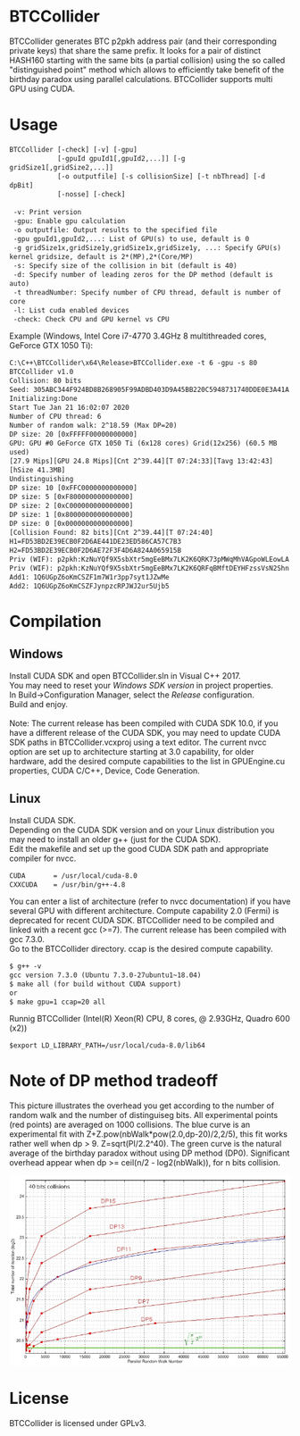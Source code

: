 # BTCCollider

BTCCollider generates BTC p2pkh address pair (and their corresponding private keys) that 
share the same prefix. It looks for a pair of distinct HASH160 starting with the same bits 
(a partial collision) using the so called "distinguished point" method which allows 
to efficiently take benefit of the birthday paradox using parallel calculations.
BTCCollider supports multi GPU using CUDA.

# Usage

```
BTCCollider [-check] [-v] [-gpu]
            [-gpuId gpuId1[,gpuId2,...]] [-g gridSize1[,gridSize2,...]]
            [-o outputfile] [-s collisionSize] [-t nbThread] [-d dpBit]
            [-nosse] [-check]

 -v: Print version
 -gpu: Enable gpu calculation
 -o outputfile: Output results to the specified file
 -gpu gpuId1,gpuId2,...: List of GPU(s) to use, default is 0
 -g gridSize1x,gridSize1y,gridSize1x,gridSize1y, ...: Specify GPU(s) kernel gridsize, default is 2*(MP),2*(Core/MP)
 -s: Specify size of the collision in bit (default is 40)
 -d: Specify number of leading zeros for the DP method (default is auto)
 -t threadNumber: Specify number of CPU thread, default is number of core
 -l: List cuda enabled devices
 -check: Check CPU and GPU kernel vs CPU
```
 
Example (Windows, Intel Core i7-4770 3.4GHz 8 multithreaded cores, GeForce GTX 1050 Ti):
```
C:\C++\BTCCollider\x64\Release>BTCCollider.exe -t 6 -gpu -s 80
BTCCollider v1.0
Collision: 80 bits
Seed: 305ABC344F924BD8B268905F99ADBD403D9A45BB220C5948731740DDE0E3A41A
Initializing:Done
Start Tue Jan 21 16:02:07 2020
Number of CPU thread: 6
Number of random walk: 2^18.59 (Max DP=20)
DP size: 20 [0xFFFFF00000000000]
GPU: GPU #0 GeForce GTX 1050 Ti (6x128 cores) Grid(12x256) (60.5 MB used)
[27.9 Mips][GPU 24.8 Mips][Cnt 2^39.44][T 07:24:33][Tavg 13:42:43][hSize 41.3MB]
Undistinguishing
DP size: 10 [0xFFC0000000000000]
DP size: 5 [0xF800000000000000]
DP size: 2 [0xC000000000000000]
DP size: 1 [0x8000000000000000]
DP size: 0 [0x0000000000000000]
[Collision Found: 82 bits][Cnt 2^39.44][T 07:24:40]
H1=FD53BD2E39ECB0F2D6AE441DE23ED586CA57C7B3
H2=FD53BD2E39ECB0F2D6AE72F3F4D6A824A065915B
Priv (WIF): p2pkh:KzNuYQf9X5sbXtr5mgEeBMx7LK2K6QRK73pMWqMhVAGpoWLEowLA
Priv (WIF): p2pkh:KzNuYQf9X5sbXtr5mgEeBMx7LK2K6QRFqBMftDEYHFzssVsN2Shn
Add1: 1Q6UGpZ6oKmCSZF1m7W1r3pp7syt1JZwMe
Add2: 1Q6UGpZ6oKmCSZFJynpzcRPJWJ2ur5Ujb5
```

# Compilation

## Windows

Install CUDA SDK and open BTCCollider.sln in Visual C++ 2017.\
You may need to reset your *Windows SDK version* in project properties.\
In Build->Configuration Manager, select the *Release* configuration.\
Build and enjoy.\
\
Note: The current release has been compiled with CUDA SDK 10.0, if you have a different release of the CUDA SDK, you may need to update CUDA SDK paths in BTCCollider.vcxproj using a text editor. The current nvcc option are set up to architecture starting at 3.0 capability, for older hardware, add the desired compute capabilities to the list in GPUEngine.cu properties, CUDA C/C++, Device, Code Generation.

## Linux

Install CUDA SDK.\
Depending on the CUDA SDK version and on your Linux distribution you may need to install an older g++ (just for the CUDA SDK).\
Edit the makefile and set up the good CUDA SDK path and appropriate compiler for nvcc. 

```
CUDA       = /usr/local/cuda-8.0
CXXCUDA    = /usr/bin/g++-4.8
```

You can enter a list of architecture (refer to nvcc documentation) if you have several GPU with different architecture. Compute capability 2.0 (Fermi) is deprecated for recent CUDA SDK.
BTCCollider need to be compiled and linked with a recent gcc (>=7). The current release has been compiled with gcc 7.3.0.\
Go to the BTCCollider directory. ccap is the desired compute capability.

```
$ g++ -v
gcc version 7.3.0 (Ubuntu 7.3.0-27ubuntu1~18.04)
$ make all (for build without CUDA support)
or
$ make gpu=1 ccap=20 all
```
Runnig BTCCollider (Intel(R) Xeon(R) CPU, 8 cores,  @ 2.93GHz, Quadro 600 (x2))
```
$export LD_LIBRARY_PATH=/usr/local/cuda-8.0/lib64
```

# Note of DP method tradeoff

This picture illustrates the overhead you get according to the number of random walk and the number of distinguiseg bits.
All experimental points (red points) are averaged on 1000 collisions.
The blue curve is an experimental fit with Z+Z.pow(nbWalk*pow(2.0,dp-20)/2,2/5), this fit works rather well when dp > 9. Z=sqrt(PI/2.2^40).
The green curve is the natural average of the birthday paradox without using DP method (DP0).
Significant overhead appear when dp >= ceil(n/2 - log2(nbWalk)), for n bits collision.

![JSSHTerminal](img/hash160_col40.jpg)

# License

BTCCollider is licensed under GPLv3.

